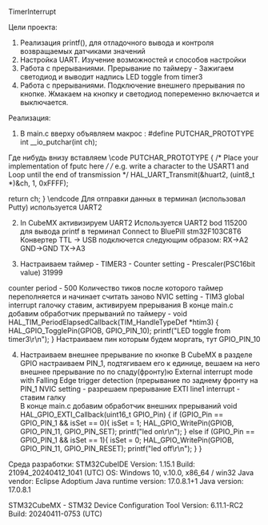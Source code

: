 TimerInterrupt

Цели проекта:
1) Реализация printf(), для отладочного вывода и контроля возвращаемых датчиками значений
2) Настройка UART. Изучение возможностей и способов настройки
3) Работа с прерываниями. Прерывание по таймеру - Зажигаем светодиод и выводит надпись LED toggle from timer3
4) Работа с прерываниями. Подключение внешнего прерывания по кнопке. Жмакаем на кнопку и светодиод попеременно включается и выключается.

Реализация: 
1) В main.c вверху объявляем макрос : #define PUTCHAR_PROTOTYPE int __io_putchar(int ch);

Где нибудь внизу вставляем \code 
PUTCHAR_PROTOTYPE
{
  /* Place your implementation of fputc here */
  /* e.g. write a character to the USART1 and Loop until the end of transmission */
  HAL_UART_Transmit(&huart2, (uint8_t *)&ch, 1, 0xFFFF);

  return ch;
}
\endcode
Для отправки данных в терминал (использовал Putty) используется UART2

2) In CubeMX активизируем UART2 
Используется UART2 bod 115200 для вывода printf  в  терминал
Connect to BluePill stm32F103C8T6 
Конвертер TTL -> USB подключется следующим образом: 
RX->A2
GND->GND
TX->A3

3) Настраиваем таймер - 
TIMER3 - Counter setting - Prescaler(PSC16bit value) 31999

counter period - 500 Количество тиков после которого таймер переполняется и начинает считать заново
NVIC setting - TIM3 global interrupt галочку ставим, активируем прерывания 
В конце main.c добавим обработчик прерываний по таймеру - 
void HAL_TIM_PeriodElapsedCallback(TIM_HandleTypeDef *htim3)
{	  HAL_GPIO_TogglePin(GPIOB, GPIO_PIN_10);
	  printf("LED toggle from timer3\r\n");
}
Настраиваем пин которым будем моргать, тут  GPIO_PIN_10

4)  Настраиваем внешнее прерывание по кнопке
В CubeMX  в разделе GPIO настраиваем PIN_1, подтягиваем его к единице, вешаем на него внешнее прерывание по  по спаду(фронту)ю External interrupt mode with Falling Edge trigger detection (прерывание по заднему фронту на PIN_1 
NVIC setting - разрешаем прерывание EXTI line1 interrupt - ставим галку  
В конце main.c добавим обработчик внешних прерываний
void HAL_GPIO_EXTI_Callback(uint16_t GPIO_Pin)
{
	if (GPIO_Pin == GPIO_PIN_1 && isSet == 0){
		isSet = 1;
		HAL_GPIO_WritePin(GPIOB, GPIO_PIN_11, GPIO_PIN_SET);
		printf("led on\r\n");
	}
	else if (GPIO_Pin == GPIO_PIN_1 && isSet == 1){
		isSet = 0;
		HAL_GPIO_WritePin(GPIOB, GPIO_PIN_11, GPIO_PIN_RESET);
		printf("led off\r\n");
	}
}


Среда разработки:
STM32CubeIDE
Version: 1.15.1
Build: 21094_20240412_1041 (UTC)
OS: Windows 10, v.10.0, x86_64 / win32
Java vendor: Eclipse Adoptium
Java runtime version: 17.0.8.1+1
Java version: 17.0.8.1

STM32CubeMX - STM32 Device Configuration Tool
Version: 6.11.1-RC2
Build: 20240411-0753 (UTC)